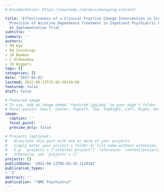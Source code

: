 ```yaml
---
# Documentation: https://wowchemy.com/docs/managing-content/

title: 'Effectiveness of a Clinical Practice Change Intervention in Increasing the
  Provision of Nicotine Dependence Treatment in Inpatient Psychiatric Facilities:
  An Implementation Trial'
subtitle: ''
summary: ''
authors:
- PM Wye
- EA Stockings
- JA Bowman
- C Oldmeadow
- JH Wiggers
tags: []
categories: []
date: '2017-02-01'
lastmod: 2022-08-12T15:03:39+10:00
featured: false
draft: false

# Featured image
# To use, add an image named `featured.jpg/png` to your page's folder.
# Focal points: Smart, Center, TopLeft, Top, TopRight, Left, Right, BottomLeft, Bottom, BottomRight.
image:
  caption: ''
  focal_point: ''
  preview_only: false

# Projects (optional).
#   Associate this post with one or more of your projects.
#   Simply enter your project's folder or file name without extension.
#   E.g. `projects = ["internal-project"]` references `content/project/deep-learning/index.md`.
#   Otherwise, set `projects = []`.
projects: []
publishDate: '2022-08-12T05:03:39.111010Z'
publication_types:
- '2'
abstract: ''
publication: '*BMC Psychiatry*'
---
```


